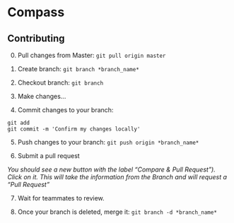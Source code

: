# Compass

## Contributing

0. Pull changes from Master: `git pull origin master` 

1. Create branch: `git branch *branch_name*`

2. Checkout branch: `git branch`

3. Make changes...

4. Commit changes to your branch:
```
git add
git commit -m 'Confirm my changes locally'
```
5. Push changes to your branch: `git push origin *branch_name*`

6. Submit a pull request

_You should see a new button with the label “Compare & Pull Request”). Click on it. This will take the information from the Branch and will request a “Pull Request”_

7. Wait for teammates to review. 

8. Once your branch is deleted, merge it: `git branch -d *branch_name*`

